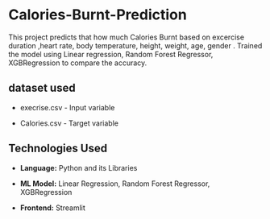 # Calories-Burnt-Prediction

This project predicts that how much  Calories Burnt based on excercise duration ,heart rate, body temperature, height, weight, age, gender . Trained the model using Linear regression, Random Forest Regressor, XGBRegression to compare the accuracy.

## dataset used

* execrise.csv - Input variable
  
* Calories.csv - Target variable

 ## Technologies Used
 
 - **Language:** Python and its Libraries

 - **ML Model:** Linear Regression, Random Forest Regressor, XGBRegression 

 - **Frontend:** Streamlit

